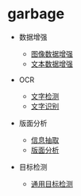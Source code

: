 # garbage

* 数据增强
    * [图像数据增强](docs/数据增强/图像数据增强/图像数据增强.md)
    * [文本数据增强](docs/数据增强/文本数据增强/文本数据增强.md)

* OCR
    * [文字检测](./文字检测/文字检测.md)
    * [文字识别](./文字识别/文字识别.md)


* 版面分析
    * [信息抽取](docs/信息抽取/信息抽取.md)
    * [版面分析](docs/版面分析/版面分析.md)


* 目标检测
    * [通用目标检测](./目标检测/ObjectDetection.md)
